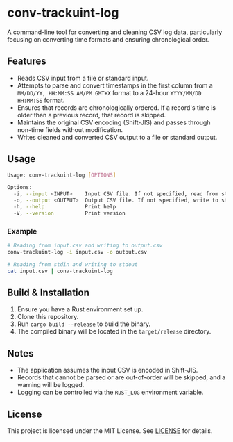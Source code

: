 # conv-trackuint-log

A command-line tool for converting and cleaning CSV log data, particularly focusing on converting time formats and ensuring chronological order.

## Features

- Reads CSV input from a file or standard input.
- Attempts to parse and convert timestamps in the first column from a `MM/DD/YY, HH:MM:SS AM/PM GMT+X` format to a 24-hour `YYYY/MM/DD HH:MM:SS` format.
- Ensures that records are chronologically ordered. If a record's time is older than a previous record, that record is skipped.
- Maintains the original CSV encoding (Shift-JIS) and passes through non-time fields without modification.
- Writes cleaned and converted CSV output to a file or standard output.

## Usage

```bash
Usage: conv-trackuint-log [OPTIONS]

Options:
  -i, --input <INPUT>    Input CSV file. If not specified, read from stdin
  -o, --output <OUTPUT>  Output CSV file. If not specified, write to stdout
  -h, --help             Print help
  -V, --version          Print version
```

### Example

```bash
# Reading from input.csv and writing to output.csv
conv-trackuint-log -i input.csv -o output.csv

# Reading from stdin and writing to stdout
cat input.csv | conv-trackuint-log
```

## Build & Installation

1. Ensure you have a Rust environment set up.
2. Clone this repository.
3. Run `cargo build --release` to build the binary.
4. The compiled binary will be located in the `target/release` directory.

## Notes

- The application assumes the input CSV is encoded in Shift-JIS.
- Records that cannot be parsed or are out-of-order will be skipped, and a warning will be logged.
- Logging can be controlled via the `RUST_LOG` environment variable.

## License

This project is licensed under the MIT License. See [LICENSE](LICENSE) for details.

